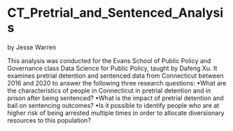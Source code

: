 # CT_Pretrial_and_Sentenced_Analysis
by Jesse Warren

This analysis was conducted for the Evans School of Public Policy and Governance class Data Science for Public Policy, taught by Dafeng Xu.
It examines pretrial detention and sentenced data from Connecticut between 2016 and 2020 to answer the following three research questions:
•What are the characteristics of people in Connecticut in pretrial detention and in prison after being sentenced?
•What is the impact of pretrial detention and bail on sentencing outcomes?
•Is it possible to identify people who are at higher risk of being arrested multiple times in order to allocate diversionary resources to this population?
